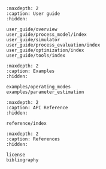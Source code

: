 ```{include} ../../README.md
```

```{toctree}
:maxdepth: 2
:caption: User guide
:hidden:

user_guide/overview
user_guide/process_model/index
user_guide/simulator
user_guide/process_evaluation/index
user_guide/optimization/index
user_guide/tools/index
```

```{toctree}
:maxdepth: 2
:caption: Examples
:hidden:

examples/operating_modes
examples/parameter_estimation
```

```{toctree}
:maxdepth: 2
:caption: API Reference
:hidden:

reference/index
```

```{toctree}
:maxdepth: 2
:caption: References
:hidden:

license
bibliography
```

